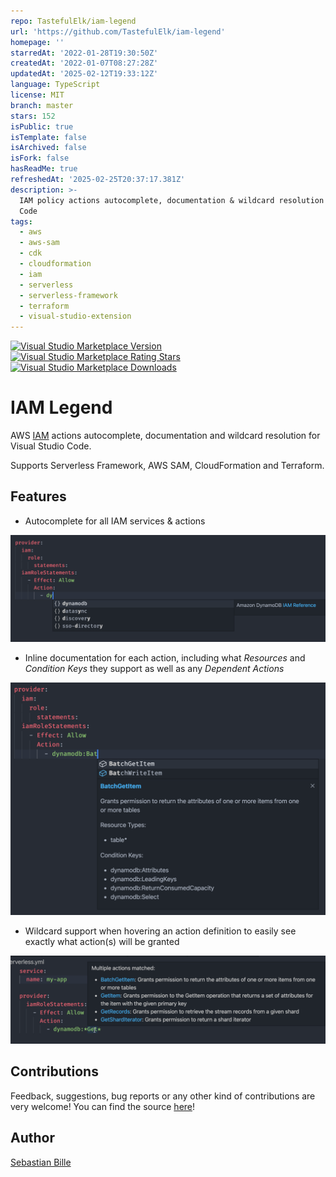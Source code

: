 ```yaml
---
repo: TastefulElk/iam-legend
url: 'https://github.com/TastefulElk/iam-legend'
homepage: ''
starredAt: '2022-01-28T19:30:50Z'
createdAt: '2022-01-07T08:27:28Z'
updatedAt: '2025-02-12T19:33:12Z'
language: TypeScript
license: MIT
branch: master
stars: 152
isPublic: true
isTemplate: false
isArchived: false
isFork: false
hasReadMe: true
refreshedAt: '2025-02-25T20:37:17.381Z'
description: >-
  IAM policy actions autocomplete, documentation & wildcard resolution for VS
  Code
tags:
  - aws
  - aws-sam
  - cdk
  - cloudformation
  - iam
  - serverless
  - serverless-framework
  - terraform
  - visual-studio-extension
---
```


[![Visual Studio Marketplace Version](https://img.shields.io/visual-studio-marketplace/v/sebastianbille.iam-legend.svg?style=flat-square)](https://marketplace.visualstudio.com/items?itemName=sebastianbille.iam-legend)
[![Visual Studio Marketplace Rating Stars](https://img.shields.io/visual-studio-marketplace/stars/sebastianbille.iam-legend.svg?style=flat-square)](https://marketplace.visualstudio.com/items?itemName=sebastianbille.iam-legend)
[![Visual Studio Marketplace Downloads](https://img.shields.io/visual-studio-marketplace/d/sebastianbille.iam-legend.svg?style=flat-square)](https://marketplace.visualstudio.com/items?itemName=sebastianbille.iam-legend)

# IAM Legend

AWS [IAM](https://docs.aws.amazon.com/IAM/latest/UserGuide/introduction.html) actions autocomplete, documentation and wildcard resolution for Visual Studio Code.

Supports Serverless Framework, AWS SAM, CloudFormation and Terraform.

## Features

- Autocomplete for all IAM services & actions

![service suggestions](https://raw.githubusercontent.com/TastefulElk/iam-legend/master/images/service_suggest.png)

- Inline documentation for each action, including what *Resources* and *Condition Keys* they support as well as any *Dependent Actions*

![action suggestions and documentation](https://raw.githubusercontent.com/TastefulElk/iam-legend/master/images/action_suggest.png)

- Wildcard support when hovering an action definition to easily see exactly what action(s) will be granted

![docs for multiple actions when hovering action with wildcard](https://raw.githubusercontent.com/TastefulElk/iam-legend/master/images/wildcard_hover.png)

## Contributions

Feedback, suggestions, bug reports or any other kind of contributions are very welcome! You can find the source [here](https://github.com/TastefulElk/iam-legend)!

## Author

[Sebastian Bille](https://twitter.com/TastefulElk)
